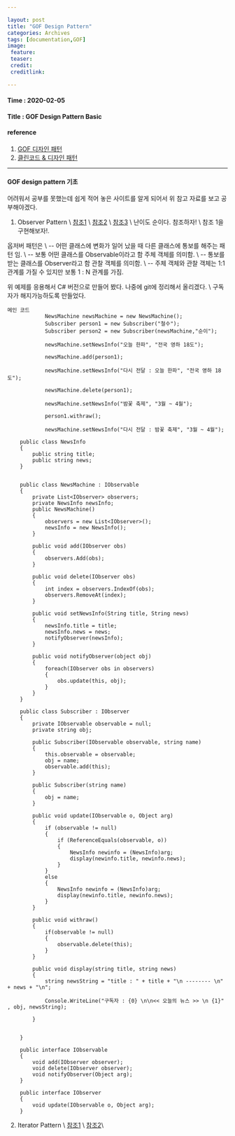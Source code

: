 ```yaml
---

layout: post
title: "GOF Design Pattern"
categories: Archives
tags: [documentation,GOF]
image:
 feature:
 teaser:
 credit:
 creditlink:

---
```


#### Time : 2020-02-05
#### Title : GOF Design Pattern Basic

#### reference

1. [GOF 디자인 패턴](http://iilii.egloos.com/tag/디자인패턴)
2. [클린코드 & 디자인 패턴](https://hyesun03.github.io/archive/)

***
#### GOF design pattern 기초
어려워서 공부를 못했는데 쉽게 적어 놓은 사이트를 알게 되어서 위 참고 자료를 보고 공부해야겠다.

1. Observer Pattern \\
[참조1](http://iilii.egloos.com/m/3902774) \\
[참조2](https://flowarc.tistory.com/entry/디자인-패턴-옵저버-패턴Observer-Pattern?category=562154) \\
[참조3](https://docs.microsoft.com/ko-kr/dotnet/standard/events/observer-design-pattern#applying-the-pattern) \\
난이도 순이다. 참조하자! \\
참조 1을 구현해보자!. 

옵저버 패턴은 \\
-- 어떤 클래스에 변화가 일어 났을 때 다른 클래스에 통보를 해주는 패턴 임. \\
-- 보통 어떤 클래스를 Observable이라고 함 주체 객체를 의미함. \\
-- 통보를 받는 클래스를 Observer라고 함 관찰 객체를 의미함. \\
-- 주체 객체와 관찰 객체는 1:1 관계를 가질 수 있지만 보통 1 : N 관계를 가짐. 

위 예제를 응용해서 C# 버전으로 만들어 봤다. 나중에 git에 정리해서 올리겠다. \\
구독자가 해지가능하도록 만들었다.

~~~
메인 코드
            NewsMachine newsMachine = new NewsMachine();
            Subscriber person1 = new Subscriber("철수");
            Subscriber person2 = new Subscriber(newsMachine,"순이");

            newsMachine.setNewsInfo("오늘 한파", "전국 영하 18도");

            newsMachine.add(person1);

            newsMachine.setNewsInfo("다시 전달 : 오늘 한파", "전국 영하 18도");

            newsMachine.delete(person1);

            newsMachine.setNewsInfo("밤꽃 축제", "3월 ~ 4월");

            person1.withraw();

            newsMachine.setNewsInfo("다시 전달 : 밤꽃 축제", "3월 ~ 4월");
~~~

~~~
    public class NewsInfo
    {
        public string title;
        public string news;
    }


    public class NewsMachine : IObservable
    {
        private List<IObserver> observers;
        private NewsInfo newsInfo;
        public NewsMachine()
        {
            observers = new List<IObserver>();
            newsInfo = new NewsInfo();
        }

        public void add(IObserver obs)
        {
            observers.Add(obs);
        }

        public void delete(IObserver obs)
        {
            int index = observers.IndexOf(obs);
            observers.RemoveAt(index);
        }

        public void setNewsInfo(String title, String news)
        {
            newsInfo.title = title;
            newsInfo.news = news;
            notifyObserver(newsInfo);
        }

        public void notifyObserver(object obj)
        {
            foreach(IObserver obs in observers)
            {
                obs.update(this, obj);
            }
        }
    }    
~~~

~~~
    public class Subscriber : IObserver
    {
        private IObservable observable = null;
        private string obj;

        public Subscriber(IObservable observable, string name)
        {
            this.observable = observable;
            obj = name;
            observable.add(this);
        }

        public Subscriber(string name)
        {
            obj = name;
        }

        public void update(IObservable o, Object arg)
        {
            if (observable != null)
            {
                if (ReferenceEquals(observable, o))
                {
                    NewsInfo newinfo = (NewsInfo)arg;
                    display(newinfo.title, newinfo.news);
                }
            }
            else
            {
                NewsInfo newinfo = (NewsInfo)arg;
                display(newinfo.title, newinfo.news);
            }
        }

        public void withraw()
        {
            if(observable != null)
            {
                observable.delete(this);
            }
        }

        public void display(string title, string news)
        {
            string newsString = "title : " + title + "\n -------- \n" + news + "\n";

            Console.WriteLine("구독자 : {0} \n\n<< 오늘의 뉴스 >> \n {1}" , obj, newsString);

        }


    }
~~~

~~~
    public interface IObservable
    {
        void add(IObserver observer);
        void delete(IObserver observer);
        void notifyObserver(Object arg);
    }
~~~

~~~
    public interface IObserver
    {
        void update(IObservable o, Object arg);
    }
~~~

2. Iterator Pattern \\
[참조1](https://docs.microsoft.com/ko-kr/dotnet/csharp/programming-guide/concepts/iterators) \\
[참조2](http://iilii.egloos.com/3788564)\\


